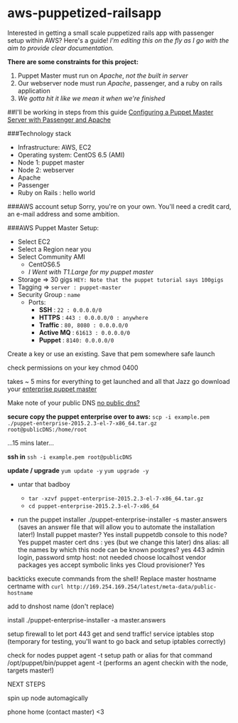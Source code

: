 # aws-puppetized-railsapp
Interested in getting a small scale puppetized rails app with passenger setup within AWS?  Here's a guide!
_I'm editing this on the fly as I go with the aim to provide clear documentation._

**There are some constraints for this project:**
 
1. Puppet Master must run on *Apache*, _not the built in server_
2. Our webserver node must run *Apache*, passenger, and a ruby on rails application
3. _We gotta hit it like we mean it when we're finished_

##I'll be working in steps from this guide
[Configuring a Puppet Master Server with Passenger and Apache](https://docs.puppetlabs.com/guides/passenger.html)

###Technology stack
* Infrastructure: AWS, EC2
* Operating system: CentOS 6.5 (AMI)
* Node 1: puppet master
* Node 2: webserver
* Apache
* Passenger
* Ruby on Rails : hello world

###AWS account setup
Sorry, you're on your own.  You'll need a credit card, an e-mail address and some ambition.

###AWS Puppet Master Setup:
* Select EC2
* Select a Region near you
* Select Community AMI
  * CentOS6.5
  * _I Went with T1.Large for my puppet master_
* Storage => 30 gigs `HEY: Note that the puppet tutorial says 100gigs`
* Tagging => `server : puppet-master`
* Security Group : `name`
  * Ports:
    * **SSH**       :  `22 : 0.0.0.0/0`
    * **HTTPS**     :  `443 : 0.0.0.0/0 : anywhere`
    * **Traffic**   :  `80, 8080 : 0.0.0.0/0`
    * **Active MQ** :  `61613 : 0.0.0.0/0  `
    * **Puppet**    :  `8140: 0.0.0.0/0`

Create a key or use an existing.  Save that pem somewhere safe 
launch

check permissions on your key
chmod 0400

takes ~ 5 mins for everything to get launched and all that Jazz
go download your [enterprise puppet master](https://puppetlabs.com/download-puppet-enterprise-welcome)

Make note of your public DNS
[no public dns?](http://stackoverflow.com/questions/20941704/ec2-instance-has-no-public-dns)

**secure copy the puppet enterprise over to aws:** `scp -i example.pem ./puppet-enterprise-2015.2.3-el-7-x86_64.tar.gz root@publicDNS:/home/root`

...15 mins later...

**ssh in**
`ssh -i example.pem root@publicDNS`

**update / upgrade**
`yum update -y`
`yum upgrade -y`

* untar that badboy
  * `tar -xzvf puppet-enterprise-2015.2.3-el-7-x86_64.tar.gz`
  * `cd puppet-enterprise-2015.2.3-el-7-x86_64`

* run the puppet installer
./puppet-enterprise-installer -s master.answers (saves an answer file that will allow you to automate the installation later!)
Install puppet master?  Yes
install puppetdb console to this node?  Yes
puppet master cert dns : yes (but we change this later)
dns alias: all the names by which this node can be known
postgres? yes
443
admin login, password
smtp host: not needed choose localhost
vendor packages yes
accept symbolic links yes
Cloud provisioner? Yes

backticks execute commands from the shell!  Replace master hostname certname with `curl http://169.254.169.254/latest/meta-data/public-hostname`

add to dnshost name (don't replace)

install
./puppet-enterprise-installer -a master.answers

setup firewall to let port 443 get and send traffic!
service iptables stop (temporary for testing, you'll want to go back and setup iptables correctly)

check for nodes puppet agent -t
setup path or alias for that command
/opt/puppet/bin/puppet agent -t (performs an agent checkin with the node, targets master!)

NEXT STEPS

spin up node automagically

phone home (contact master) <3

